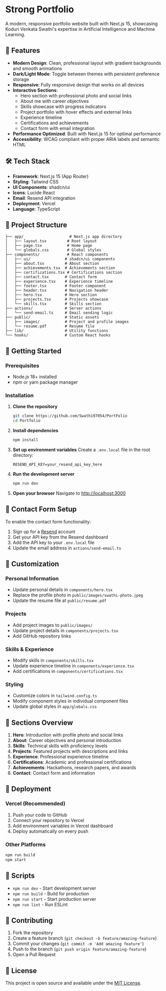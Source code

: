 # Strong Portfolio

A modern, responsive portfolio website built with Next.js 15, showcasing Koduri Venkata Swathi's expertise in Artificial Intelligence and Machine Learning.

## 🚀 Features

- **Modern Design**: Clean, professional layout with gradient backgrounds and smooth animations
- **Dark/Light Mode**: Toggle between themes with persistent preference storage
- **Responsive**: Fully responsive design that works on all devices
- **Interactive Sections**: 
  - Hero section with professional photo and social links
  - About me with career objectives
  - Skills showcase with progress indicators
  - Project portfolio with hover effects and external links
  - Experience timeline
  - Certifications and achievements
  - Contact form with email integration
- **Performance Optimized**: Built with Next.js 15 for optimal performance
- **Accessibility**: WCAG compliant with proper ARIA labels and semantic HTML

## 🛠️ Tech Stack

- **Framework**: Next.js 15 (App Router)
- **Styling**: Tailwind CSS
- **UI Components**: shadcn/ui
- **Icons**: Lucide React
- **Email**: Resend API integration
- **Deployment**: Vercel
- **Language**: TypeScript

## 📁 Project Structure

```
├── app/                    # Next.js app directory
│   ├── layout.tsx         # Root layout
│   ├── page.tsx           # Home page
│   └── globals.css        # Global styles
├── components/            # React components
│   ├── ui/               # shadcn/ui components
│   ├── about.tsx         # About section
│   ├── achievements.tsx  # Achievements section
│   ├── certifications.tsx # Certifications section
│   ├── contact.tsx       # Contact form
│   ├── experience.tsx    # Experience timeline
│   ├── footer.tsx        # Footer component
│   ├── header.tsx        # Navigation header
│   ├── hero.tsx          # Hero section
│   ├── projects.tsx      # Projects showcase
│   └── skills.tsx        # Skills section
├── actions/              # Server actions
│   └── send-email.ts     # Email sending logic
├── public/               # Static assets
│   ├── images/           # Project and profile images
│   └── resume.pdf        # Resume file
├── lib/                  # Utility functions
└── hooks/                # Custom React hooks
```

## 🚀 Getting Started

### Prerequisites

- Node.js 18+ installed
- npm or yarn package manager

### Installation

1. **Clone the repository**
   ```bash
   git clone https://github.com/Swathi97054/PortFolio
   cd Portfolio
   ```

2. **Install dependencies**
   ```bash
   npm install
   ```

3. **Set up environment variables**
   Create a `.env.local` file in the root directory:
   ```env
   RESEND_API_KEY=your_resend_api_key_here
   ```

4. **Run the development server**
   ```bash
   npm run dev
   ```

5. **Open your browser**
   Navigate to [http://localhost:3000](http://localhost:3000)

## 📧 Contact Form Setup

To enable the contact form functionality:

1. Sign up for a [Resend](https://resend.com) account
2. Get your API key from the Resend dashboard
3. Add the API key to your `.env.local` file
4. Update the email address in `actions/send-email.ts`

## 🎨 Customization

### Personal Information
- Update personal details in `components/hero.tsx`
- Replace the profile photo in `public/images/swathi-photo.jpeg`
- Update the resume file at `public/resume.pdf`

### Projects
- Add project images to `public/images/`
- Update project details in `components/projects.tsx`
- Add GitHub repository links

### Skills & Experience
- Modify skills in `components/skills.tsx`
- Update experience timeline in `components/experience.tsx`
- Add certifications in `components/certifications.tsx`

### Styling
- Customize colors in `tailwind.config.ts`
- Modify component styles in individual component files
- Update global styles in `app/globals.css`

## 📱 Sections Overview

1. **Hero**: Introduction with profile photo and social links
2. **About**: Career objectives and personal introduction
3. **Skills**: Technical skills with proficiency levels
4. **Projects**: Featured projects with descriptions and links
5. **Experience**: Professional experience timeline
6. **Certifications**: Academic and professional certifications
7. **Achievements**: Hackathons, research papers, and awards
8. **Contact**: Contact form and information

## 🚀 Deployment

### Vercel (Recommended)
1. Push your code to GitHub
2. Connect your repository to Vercel
3. Add environment variables in Vercel dashboard
4. Deploy automatically on every push

### Other Platforms
```bash
npm run build
npm start
```

## 📄 Scripts

- `npm run dev` - Start development server
- `npm run build` - Build for production
- `npm run start` - Start production server
- `npm run lint` - Run ESLint

## 🤝 Contributing

1. Fork the repository
2. Create a feature branch (`git checkout -b feature/amazing-feature`)
3. Commit your changes (`git commit -m 'Add amazing feature'`)
4. Push to the branch (`git push origin feature/amazing-feature`)
5. Open a Pull Request

## 📝 License

This project is open source and available under the [MIT License](LICENSE).

